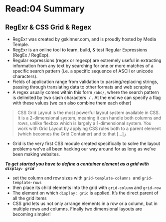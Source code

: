 # Read:04 Summary
## RegExr & CSS Grid & Regex
* RegExr was created by gskinner.com, and is proudly hosted by Media Temple.
* RegExr is an online tool to learn, build, & test Regular Expressions (RegEx / RegExp).
* Regular expressions (regex or regexp) are extremely useful in extracting information from any text by searching for one or more matches of a specific search pattern (i.e. a specific sequence of ASCII or unicode characters).
* Fields of application range from validation to parsing/replacing strings, passing through translating data to other formats and web scraping
* A regex usually comes within this form `/abc/`, where the search pattern is delimited by two slash characters` /` . At the end we can specify a flag with these values (we can also combine them each other)

> CSS Grid Layout is the most powerful layout system available in CSS. It is a 2-dimensional system, meaning it can handle both columns and rows, unlike flexbox which is largely a 1-dimensional system. You work with Grid Layout by applying CSS rules both to a parent element (which becomes the Grid Container) and to that […]ز

* Grid is the very first CSS module created specifically to solve the layout problems we’ve all been hacking our way around for as long as we’ve been making websites.

***To get started you have to define a container element as a grid with` display: grid`***

* set the column and row sizes with `grid-template-columns `and `grid-template-rows`
* then place its child elements into the grid with `grid-column` and `grid-row`
* The element on which `display: grid` is applied. It’s the direct parent of all the grid items
* CSS grid lets us not only arrange elements in a row or a column, but in multiple rows and columns. Finally two dimensional layouts are becoming simpler!
